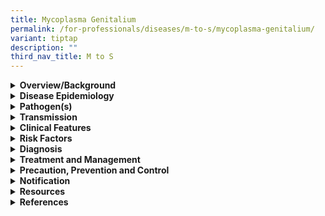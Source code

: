 ```yaml
---
title: Mycoplasma Genitalium
permalink: /for-professionals/diseases/m-to-s/mycoplasma-genitalium/
variant: tiptap
description: ""
third_nav_title: M to S
---
```

<div data-type="detailGroup" class="isomer-accordion isomer-accordion-white">
<details class="isomer-details">
<summary><strong>Overview/Background</strong>
</summary>
<div data-type="detailsContent" class="isomer-details-content">
<p>Mycoplasma genitalium (MG) is a sexually transmitted infection (STI) caused
by&nbsp;<em>Mycoplasma genitalium</em>&nbsp;bacteria.</p>
<p>&nbsp;</p>
<p><em>Mycoplasma genitalium</em>, the smallest known self-replicating bacterium
currently, is increasingly the cause of non-gonococcal urethritis (NGU)
in men and an increasingly recognised cause of cervicitis and pelvic inflammatory
disease (PID) in women. It is a member of the <em>Mycoplasmataceae </em>family
and <em>Mollicutes </em>class of bacteria. It is not visible on Gram-stain
as it lacks a cell wall. Isolating <em>M. genitalium </em>is extremely challenging
as it is a fastidious organism and may require more than one month to grow.</p>
<p>&nbsp;</p>
<p><em>M. genitalium </em>has been isolated from multiple tissue sites but
its association with clinical disease appears to be limited to the urogenital
tract. Studies in both male and female non-human primates, in which genital
infection developed following urogenital inoculation of <em>M. genitalium</em>,
demonstrate its pathogenicity. <em>M. genitalium </em>can persist for months
or years in infected individuals.</p>
</div>
</details>
<details class="isomer-details">
<summary><strong>Disease Epidemiology</strong>
</summary>
<div data-type="detailsContent" class="isomer-details-content">
<p>Available evidence showed that the summary prevalence was 1.3% in countries
with higher levels of development and 3.9% in countries with lower levels.</p>
<p>&nbsp;</p>
<p>Local situation</p>
<p>The lack of a cell wall renders <em>M. genitalium </em>resistant to antibiotics
which target cell wall synthesis, such as penicillins and other beta-lactams. <em>M. genitalium </em>is
generally susceptible in vitro to the macrolides (azithromycin &gt; erythromycin
and clarithromycin), fluoroquinolones, tetracyclines, and clindamycin,
although resistance is a growing issue.</p>
<p>&nbsp;</p>
<p>Azithromycin has at least 100-fold more activity against this organism
than the tetracyclines or most fluoroquinolones. However, strains of <em>M. genitalium </em>with
resistance to azithromycin are increasingly reported following the use
of single dose azithromycin in patients with non-gonococcal urethritis
(NGU). In addition, reports of mutations in <em>M. genitalium </em>genes
parC and gyrA, which are associated with fluoroquinolone resistance, have
also surfaced.</p>
<p>&nbsp;</p>
<p>There are no commercially available resistance tests in Singapore for <em>M. genitalium </em>at
the moment.</p>
</div>
</details>
<details class="isomer-details">
<summary><strong>Pathogen(s)</strong>
</summary>
<div data-type="detailsContent" class="isomer-details-content">
<p><em>Mycoplasma genitalium</em>&nbsp;bacteria</p>
</div>
</details>
<details class="isomer-details">
<summary><strong>Transmission</strong>
</summary>
<div data-type="detailsContent" class="isomer-details-content">
<p>MG is transmitted through vaginal and anal intercourse with an infected
individual. Researchers are still determining whether sex partners can
spread&nbsp;<em>MG</em>&nbsp;through oral sex.</p>
<p></p>
<p><strong>Incubation period:</strong> Undefined</p>
<p><strong>Infectious period: </strong>Uncertain</p>
</div>
</details>
<details class="isomer-details">
<summary><strong>Clinical Features</strong>
</summary>
<div data-type="detailsContent" class="isomer-details-content">
<p>MG causes symptomatic and asymptomatic urethritis among men. When present,
the typical symptoms of MG<em>-</em>urethritis include:</p>
<ul data-tight="true" class="tight">
<li>
<p>Dysuria</p>
</li>
<li>
<p>Urethral pruritus</p>
</li>
<li>
<p>Purulent or mucopurulent urethral discharge</p>
</li>
</ul>
<p>&nbsp;</p>
<p>Among women, MG&nbsp;may cause cervicitis and pelvic inflammatory disease
(PID), though individuals with cervicitis due to MG&nbsp;often are asymptomatic.
When present, symptoms associated with MG cervicitis include:</p>
<ul data-tight="true" class="tight">
<li>
<p>Vaginal discharge</p>
</li>
<li>
<p>Vaginal itching</p>
</li>
<li>
<p>Dysuria</p>
</li>
<li>
<p>Pelvic discomfort</p>
</li>
</ul>
<p>&nbsp;</p>
<p>If untreated, PID may lead to:</p>
<ul data-tight="true" class="tight">
<li>
<p>Formation of scar tissue that&nbsp;<a href="https://medlineplus.gov/ectopicpregnancy.html" rel="noopener noreferrer nofollow" target="_blank">blocks fallopian tubes</a>
</p>
</li>
<li>
<p>Ectopic pregnancy</p>
</li>
<li>
<p><a href="https://www.cdc.gov/reproductivehealth/infertility/index.htm" rel="noopener noreferrer nofollow" target="_blank">Infertility</a>&nbsp;</p>
</li>
<li>
<p>Long-term pelvic/abdominal pain</p>
</li>
</ul>
</div>
</details>
<details class="isomer-details">
<summary><strong>Risk Factors</strong>
</summary>
<div data-type="detailsContent" class="isomer-details-content">
<p>Risk factors include:</p>
<ul data-tight="true" class="tight">
<li>
<p>Unprotected sex with an infected person</p>
</li>
<li>
<p>Having multiple sex partners</p>
</li>
<li>
<p>Inconsistent condom use if the relationship is not monogamous</p>
</li>
<li>
<p>Past history or current presence of other STIs</p>
</li>
</ul>
</div>
</details>
<details class="isomer-details">
<summary><strong>Diagnosis</strong>
</summary>
<div data-type="detailsContent" class="isomer-details-content">
<p>In the clinical setting, the microbiological diagnosis of <em>M. genitalium </em>is
infrequently made because of the absence of commercially-available, FDA-cleared
diagnostic tests. However, if available, the diagnosis of <em>M. genitalium </em>infection
may be made through detection of the organism using nucleic acid amplification
tests (NAAT). The preferred specimens are a first-void urine sample in
men/women and a cervical swab in women.</p>
<p>&nbsp;</p>
<p>NAATs are the only clinically useful method of detecting <em>M. genitalium </em>but
are not widely available locally; the DSC clinic provides a PCR test with
a turnaround-time of 7 working days. There are no standardised serological
tests for <em>M. genitalium.</em>
</p>
<p><em>&nbsp;</em>
</p>
<p>Clinical suspicion of infection by <em>M. genitalium </em>should be high,
and treatment can be given empirically even before laboratory confirmation.
Our approach to therapy of <em>M. genitalium </em>depends on the timing
of presentation, the availability of <em>M. genitalium </em>PCR testing,
and the treatment history. Treatment for <em>M. genitalium </em>can be considered
in patients with NGU or MPC with a negative chlamydial PCR who continue
to have symptoms and signs.</p>
</div>
</details>
<details class="isomer-details">
<summary><strong>Treatment and Management</strong>
</summary>
<div data-type="detailsContent" class="isomer-details-content">
<p>Empiric treatment for urethritis, cervicitis, and PID includes therapy
for <em>C. trachomatis </em>with doxycycline or azithromycin. Both agents
have activity against <em>M. genitalium</em>, although clinical evidence
suggests that azithromycin is superior to doxycycline. However high rates
(50%) of macrolide resistance and fluoroquinolone mutations (20%) in <em>M. genitalium </em>have
been reported.</p>
<p></p>
<p>Recommended regimens if macrolide resistant OR resistance testing not
available OR failed macrolide treatment:</p>
<ul data-tight="true" class="tight">
<li>
<p>Doxycycline 100mg orally 2 times/day for 7 days followed by moxifloxacin
400mg orally daily for 7 days</p>
</li>
</ul>
<p>&nbsp;</p>
<p>Recommended regimens if macrolide sensitive:·&nbsp;&nbsp;&nbsp;&nbsp;&nbsp;&nbsp;</p>
<ul data-tight="true" class="tight">
<li>
<p>Doxycycline 100mg orally 2 times/day for 7 days followed by azithromycin
1g orally STAT then 500mg orally daily for 3 days</p>
</li>
</ul>
<p>&nbsp;</p>
<p>Recommended regimens if failed macrolide and fluoroquinolone treatment:</p>
<ul data-tight="true" class="tight">
<li>
<p>Minocycline 100mg orally 2 times/day for 14 days or</p>
</li>
<li>
<p>Doxycycline 100mg orally 2 times/day for 10 days <em>plus </em>pristinamycin
1g 3 times/day for 10 days or</p>
</li>
<li>
<p>Pristinamycin 1g orally 4 times/day for 10 days</p>
</li>
</ul>
<p>&nbsp;</p>
<p>Recommended regimens for complicated infection (PID/epididymo-orchitis):</p>
<ul data-tight="true" class="tight">
<li>
<p>Moxifloxacin 400mg orally daily for 14 days</p>
</li>
</ul>
</div>
</details>
<details class="isomer-details">
<summary><strong>Precaution, Prevention and Control</strong>
</summary>
<div data-type="detailsContent" class="isomer-details-content">
<p>Prevention of MG:</p>
<ul data-tight="true" class="tight">
<li>
<p>Not having sex</p>
</li>
<li>
<p>Consistent and correct use of condoms when engaging in sexual activity&nbsp;</p>
</li>
<li>
<p>Limit the number of sex partners</p>
</li>
<li>
<p>Get tested for STIs regularly</p>
</li>
</ul>
<p>&nbsp;</p>
<p>Management of sexual contacts:</p>
<p>Although there are no guidelines for partner referral and treatment, it
is reasonable to screen all sexual partners of laboratory-confirmed cases
of <em>M. genitalium </em>and treat if positive. If screening of sexual
partners of index patients with confirmed <em>M. genitalium </em>is not
possible, empirically treating for <em>M. genitalium </em>given the evidence
of sexual transmission of this organism. Although the incubation period
of this pathogen remains undefined, screening should target sexual partners
in the past 60 days</p>
</div>
</details>
<details class="isomer-details">
<summary><strong>Notification</strong>
</summary>
<div data-type="detailsContent" class="isomer-details-content">
<p>MG is not a notifiable disease.</p>
</div>
</details>
<details class="isomer-details">
<summary><strong>Resources</strong>
</summary>
<div data-type="detailsContent" class="isomer-details-content">
<p>Please refer to <a href="https://www.nsc.com.sg/dsc/healthcare-professionals/publications/Pages/STI-Management-Guidelines.aspx" rel="noopener noreferrer nofollow" target="_blank">DSC’s website</a> for
more information on MG.</p>
</div>
</details>
<details class="isomer-details">
<summary><strong>References</strong>
</summary>
<div data-type="detailsContent" class="isomer-details-content">
<ul data-tight="true" class="tight">
<li>
<p>Baumann et al., Prevalence of&nbsp;<em>Mycoplasma genitalium</em>&nbsp;in
different population groups: systematic review andmeta-analysis. <a href="https://www.ncbi.nlm.nih.gov/pmc/articles/PMC5969327/" rel="noopener noreferrer nofollow" target="_blank">Sex Transm Infect.</a>&nbsp;2018
Jun; 94(4): 255–262.</p>
</li>
<li>
<p>Centers for Disease Control and Prevention. STI treatment guidelines:
Mycoplasma genitalium. 2021.</p>
</li>
<li>
<p>Department of Sexually Transmitted Infections Control (DSC). STI management
guidelines 7<sup>th</sup> edition. 2021.</p>
</li>
</ul>
</div>
</details>
</div>
<p></p>